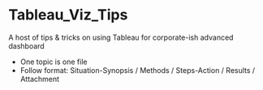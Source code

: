 # Tableau_Viz_Tips
A host of tips &amp; tricks on using Tableau for corporate-ish advanced dashboard

- One topic is one file
- Follow format: Situation-Synopsis / Methods / Steps-Action / Results / Attachment
